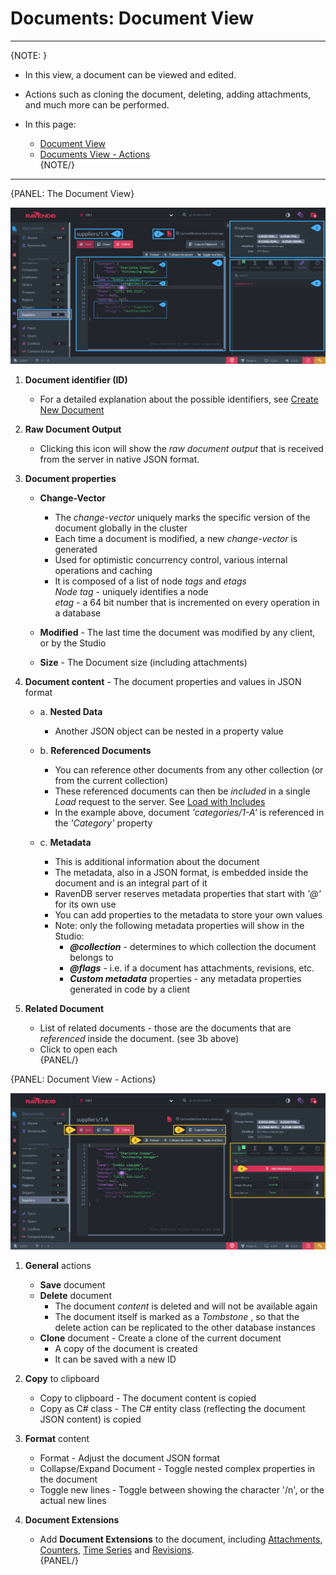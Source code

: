 ﻿# Documents: Document View
---

{NOTE: }

* In this view, a document can be viewed and edited.  

* Actions such as cloning the document, deleting, adding attachments, and much more can be performed.  

* In this page:  
  * [Document View](../../../studio/database/documents/document-view#the-document-view)  
  * [Documents View - Actions](../../../studio/database/documents/document-view#document-view---actions)  
{NOTE/}

---

{PANEL: The Document View}

![Figure 1. Document View](images/document-view-1.png "Document: 'Suppliers/1-A' in the 'Suppliers' Collection")

1. **Document identifier (ID)**  
   * For a detailed explanation about the possible identifiers, see [Create New Document](../../../studio/database/documents/create-new-document)  

2. **Raw Document Output**
   * Clicking this icon will show the _raw document output_ that is received from the server in native JSON format.  

3. **Document properties**  

   * **Change-Vector**  

     * The _change-vector_ uniquely marks the specific version of the document globally in the cluster  
     * Each time a document is modified, a new _change-vector_ is generated  
     * Used for optimistic  concurrency control, various internal operations and caching  
     * It is composed of a list of node _tags_ and _etags_  
       _Node tag_ - uniquely identifies a node  
       _etag_ - a 64 bit number that is incremented on every operation in a database  

   * **Modified** - The last time the document was modified by any client, or by the Studio  
   * **Size** - The Document size (including attachments)  

4. **Document content** - The document properties and values in JSON format  
   * a. **Nested Data**  
        * Another JSON object can be nested in a property value  

   * b. **Referenced Documents**  
        * You can reference other documents from any other collection (or from the current collection)  
        * These referenced documents can then be _included_ in a single _Load_ request to the server. See [Load with Includes](../../../client-api/session/loading-entities#load-with-includes)  
        * In the example above, document _'categories/1-A'_ is referenced in the _'Category'_ property  

   * c. **Metadata**  
        * This is additional information about the document  
        * The metadata, also in a JSON format, is embedded inside the document and is an integral part of it  
        * RavenDB server reserves metadata properties that start with _'@'_ for its own use  
        * You can add properties to the metadata to store your own values  
        * Note: only the following metadata properties will show in the Studio:  
           * ***@collection*** - determines to which collection the document belongs to  
           * ***@flags*** - i.e. if a document has attachments, revisions, etc.  
           * ***Custom metadata*** properties - any metadata properties generated in code by a client  

5. **Related Document**  
   * List of related documents - those are the documents that are _referenced_ inside the document. (see 3b above)
   * Click to open each  
{PANEL/}

{PANEL: Document View - Actions}

![Figure 2. Document View Actions](images/document-view-2.png "Document View Actions")

1. **General** actions  
   * **Save** document  
   * **Delete** document  
     * The document _content_ is deleted and will not be available again
     * The document itself is marked as a _Tombstone_ , so that the delete action can be replicated to the other database instances  
   * **Clone** document - Create a clone of the current document  
     * A copy of the document is created  
     * It can be saved with a new ID  

2. **Copy** to clipboard  
   * Copy to clipboard - The document content is copied  
   * Copy as C# class - The C# entity class (reflecting the document JSON content) is copied  

3. **Format** content
   * Format - Adjust the document JSON format  
   * Collapse/Expand Document - Toggle nested complex properties in the document  
   * Toggle new lines - Toggle between showing the character '/n', or the actual new lines  

4. **Document Extensions**  
   * Add **Document Extensions** to the document, including 
     [Attachments](../../../document-extensions/attachments/what-are-attachments), 
     [Counters](../../../studio/database/document-extensions/counters), 
     [Time Series](../../../studio/database/document-extensions/time-series) 
     and [Revisions](../../../document-extensions/revisions/overview).  
{PANEL/}
